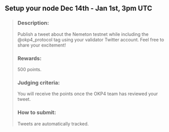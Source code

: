 ## Setup your node Dec 14th - Jan 1st, 3pm UTC


> ### Description: 
> Publish a tweet about the Nemeton testnet while including the @okp4_protocol tag using your validator Twitter account. Feel free to share your excitement!
> 
> ### Rewards:
> 500 points.    
> 
> ### Judging criteria: 
> You will receive the points once the OKP4 team has reviewed your tweet.
> 
> ### How to submit:
> Tweets are automatically tracked.
#
